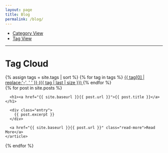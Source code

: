 ```yaml
---
layout: page
title: Blog
permalink: /blog/
---
```


<ul>
  <li><a href="{{ site.baseurl }}/categoryview/">Category View</a></li>
  <li><a href="{{ site.baseurl }}/tagview/">Tag View</a></li>
</ul>


<hr>

<h1>Tag Cloud</h1>
{% assign tags = site.tags | sort %}
{% for tag in tags %}
 <span class="site-tag">
    <a href="/tagview/{{ tag | first | slugify }}/"
        style="font-size: {{ tag | last | size  |  times: 4 | plus: 80  }}%">
            {{ tag[0] | replace:'-', ' ' }} ({{ tag | last | size }})
    </a>
</span>
{% endfor %}


<div class="posts">
  {% for post in site.posts %}
    <article class="post">

      <h1><a href="{{ site.baseurl }}{{ post.url }}">{{ post.title }}</a></h1>

      <div class="entry">
        {{ post.excerpt }}
      </div>

      <a href="{{ site.baseurl }}{{ post.url }}" class="read-more">Read More</a>
    </article>
  {% endfor %}
</div>
